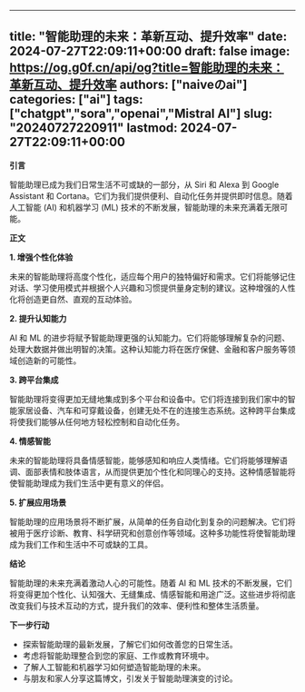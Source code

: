 
---
title: "智能助理的未来：革新互动、提升效率"
date: 2024-07-27T22:09:11+00:00
draft: false
image: https://og.g0f.cn/api/og?title=智能助理的未来：革新互动、提升效率
authors: ["naiveのai"]
categories: ["ai"]
tags: ["chatgpt","sora","openai","Mistral AI"]
slug: "20240727220911"
lastmod: 2024-07-27T22:09:11+00:00
---
**引言**

智能助理已成为我们日常生活不可或缺的一部分，从 Siri 和 Alexa 到 Google Assistant 和 Cortana。它们为我们提供便利、自动化任务并提供即时信息。随着人工智能 (AI) 和机器学习 (ML) 技术的不断发展，智能助理的未来充满着无限可能。

**正文**

**1. 增强个性化体验**

未来的智能助理将高度个性化，适应每个用户的独特偏好和需求。它们将能够记住对话、学习使用模式并根据个人兴趣和习惯提供量身定制的建议。这种增强的人性化将创造更自然、直观的互动体验。

**2. 提升认知能力**

AI 和 ML 的进步将赋予智能助理更强的认知能力。它们将能够理解复杂的问题、处理大数据并做出明智的决策。这种认知能力将在医疗保健、金融和客户服务等领域创造新的可能性。

**3. 跨平台集成**

智能助理将变得更加无缝地集成到多个平台和设备中。它们将连接到我们家中的智能家居设备、汽车和可穿戴设备，创建无处不在的连接生态系统。这种跨平台集成将使我们能够从任何地方轻松控制和自动化任务。

**4. 情感智能**

未来的智能助理将具备情感智能，能够感知和响应人类情绪。它们将能够理解语调、面部表情和肢体语言，从而提供更加个性化和同理心的支持。这种情感智能将使智能助理成为我们生活中更有意义的伴侣。

**5. 扩展应用场景**

智能助理的应用场景将不断扩展，从简单的任务自动化到复杂的问题解决。它们将被用于医疗诊断、教育、科学研究和创意创作等领域。这种多功能性将使智能助理成为我们工作和生活中不可或缺的工具。

**结论**

智能助理的未来充满着激动人心的可能性。随着 AI 和 ML 技术的不断发展，它们将变得更加个性化、认知强大、无缝集成、情感智能和用途广泛。这些进步将彻底改变我们与技术互动的方式，提升我们的效率、便利性和整体生活质量。

**下一步行动**

* 探索智能助理的最新发展，了解它们如何改善您的日常生活。
* 考虑将智能助理整合到您的家庭、工作或教育环境中。
* 了解人工智能和机器学习如何塑造智能助理的未来。
* 与朋友和家人分享这篇博文，引发关于智能助理演变的讨论。